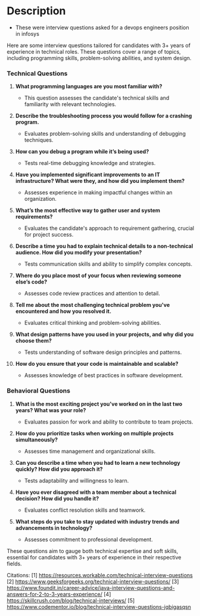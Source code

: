 # Description

* These were interview questions asked for a devops engineers position in infosys

Here are some interview questions tailored for candidates with 3+ years of experience in technical roles. These questions cover a range of topics, including programming skills, problem-solving abilities, and system design.

### Technical Questions

1. **What programming languages are you most familiar with?**
   - This question assesses the candidate's technical skills and familiarity with relevant technologies.

2. **Describe the troubleshooting process you would follow for a crashing program.**
   - Evaluates problem-solving skills and understanding of debugging techniques.

3. **How can you debug a program while it’s being used?**
   - Tests real-time debugging knowledge and strategies.

4. **Have you implemented significant improvements to an IT infrastructure? What were they, and how did you implement them?**
   - Assesses experience in making impactful changes within an organization.

5. **What’s the most effective way to gather user and system requirements?**
   - Evaluates the candidate's approach to requirement gathering, crucial for project success.

6. **Describe a time you had to explain technical details to a non-technical audience. How did you modify your presentation?**
   - Tests communication skills and ability to simplify complex concepts.

7. **Where do you place most of your focus when reviewing someone else’s code?**
   - Assesses code review practices and attention to detail.

8. **Tell me about the most challenging technical problem you've encountered and how you resolved it.**
   - Evaluates critical thinking and problem-solving abilities.

9. **What design patterns have you used in your projects, and why did you choose them?**
   - Tests understanding of software design principles and patterns.

10. **How do you ensure that your code is maintainable and scalable?**
    - Assesses knowledge of best practices in software development.

### Behavioral Questions

1. **What is the most exciting project you've worked on in the last two years? What was your role?**
   - Evaluates passion for work and ability to contribute to team projects.

2. **How do you prioritize tasks when working on multiple projects simultaneously?**
   - Assesses time management and organizational skills.

3. **Can you describe a time when you had to learn a new technology quickly? How did you approach it?**
   - Tests adaptability and willingness to learn.

4. **Have you ever disagreed with a team member about a technical decision? How did you handle it?**
   - Evaluates conflict resolution skills and teamwork.

5. **What steps do you take to stay updated with industry trends and advancements in technology?**
   - Assesses commitment to professional development.

These questions aim to gauge both technical expertise and soft skills, essential for candidates with 3+ years of experience in their respective fields.

Citations:
[1] https://resources.workable.com/technical-interview-questions
[2] https://www.geeksforgeeks.org/technical-interview-questions/
[3] https://www.foundit.in/career-advice/java-interview-questions-and-answers-for-2-to-3-years-experience/
[4] https://skillcrush.com/blog/technical-interviews/
[5] https://www.codementor.io/blog/technical-interview-questions-jqbigasqsn